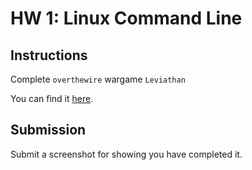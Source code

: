 # HW 1: Linux Command Line

## Instructions

Complete `overthewire` wargame `Leviathan`

You can find it [here](https://overthewire.org/wargames/).

## Submission

Submit a screenshot for showing you have completed it.